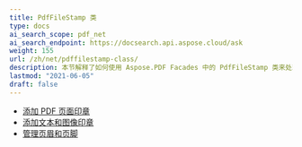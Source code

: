 ```yaml
---
title: PdfFileStamp 类
type: docs
ai_search_scope: pdf_net
ai_search_endpoint: https://docsearch.api.aspose.cloud/ask
weight: 155
url: /zh/net/pdffilestamp-class/
description: 本节解释了如何使用 Aspose.PDF Facades 中的 PdfFileStamp 类来处理 PDF。
lastmod: "2021-06-05"
draft: false
---
```

- [添加 PDF 页面印章](/pdf/net/add-pdf-page-stamp/)
- [添加文本和图像印章](/pdf/net/add-text-and-image-stamp/)
- [管理页眉和页脚](/pdf/net/manage-header-and-footer/)